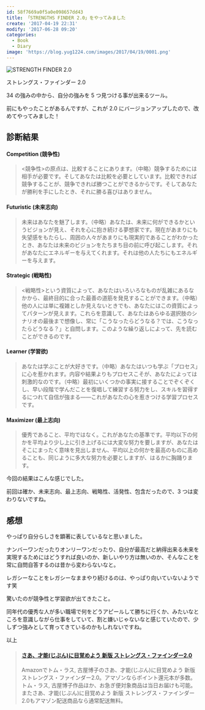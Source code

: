 ```yaml
---
id: 58f7669a0f5a0e098657dd43
title: 「STRENGTHS FINDER 2.0」をやってみました
create: '2017-04-19 22:31'
modify: '2017-06-28 09:20'
categories:
  - Book
  - Diary
image: 'https://blog.yug1224.com/images/2017/04/19/0001.png'
---
```


![STRENGTH FINDER 2.0](/images/2017/04/19/0001.png)

ストレングス・ファインダー 2.0

34 の強みの中から、自分の強みを 5 つ見つける事が出来るツール。

前にもやったことがあるんですが、これが 2.0 にバージョンアップしたので、改めてやってみました！

<!-- more -->

## 診断結果

#### Competition (競争性)

> <競争性>の原点は、比較することにあります。（中略）競争するためには相手が必要です。そしてあなたは比較を必要としています。比較できれば競争することが、競争できれば勝つことができるからです。そしてあなたが勝利を手にしたとき、それに勝る喜びはありません。

#### Futuristic (未来志向)

> 未来はあなたを魅了します。（中略）あなたは、未来に何ができるかというビジョンが見え、それを心に抱き続ける夢想家です。現在があまりにも失望感をもたらし、周囲の人々があまりにも現実的であることがわかったとき、あなたは未来のビジョンをたちまち目の前に呼び起こします。それがあなたにエネルギーを与えてくれます。それは他の人たちにもエネルギーを与えます。

#### Strategic (戦略性)

> <戦略性>という資質によって、あなたはいろいろなものが乱雑にあるなかから、最終目的に合った最善の道筋を発見することができます。（中略）他の人には単に複雑としか見えないときでも、あなたにはこの資質によってパターンが見えます。これらを意識して、あなたはあらゆる選択肢のシナリオの最後まで想像し、常に「こうなったらどうなる？では、こうなったらどうなる？」と自問します。このような繰り返しによって、先を読むことができるのです。

#### Learner (学習欲)

> あなたは学ぶことが大好きです。（中略）あなたはいつも学ぶ「プロセス」に心を惹かれます。内容や結果よりもプロセスこそが、あなたによっては刺激的なのです。（中略）最初にいくつかの事実に接することでぞくぞくし、早い段階で学んだことを復唱して練習する努力をし、スキルを習得するにつれて自信が強まる――これがあなたの心を惹きつける学習プロセスです。

#### Maximizer (最上志向)

> 優秀であること、平均ではなく。これがあなたの基準です。平均以下の何かを平均より少し上に引き上げるには大変な努力を要しますが、あなたはそこにまったく意味を見出しません、平均以上の何かを最高のものに高めることも、同じように多大な努力を必要としますが、はるかに胸踊ります。

今回の結果はこんな感じでした。

前回は確か、未来志向、最上志向、戦略性、活発性、包含だったので、3 つは変わりないですね。

## 感想

やっぱり自分らしさを顕著に表しているなと思いました。

ナンバーワンだったりオンリーワンだったり、自分が最高だと納得出来る未来を実現するためにはどうすれば良いのか、新しいやり方は無いのか、そんなことを常に自問自答するのは昔から変わらないなと。

レガシーなことをレガシーなままやり続けるのは、やっぱり向いていないようです笑

驚いたのが競争性と学習欲が出てきたこと。

同年代の優秀な人が多い職場で何をどうアピールして勝ちに行くか、みたいなところを意識しながら仕事をしていて、割と嫌いじゃないなと感じていたので、少しずつ強みとして育ってきているのかもしれないですね。

以上

<blockquote class="embedly-card" data-card-key="efc9713d77434ae8b88ef22dda0a91e8" data-card-controls="0" data-card-width="500" data-card-align="left"><h4><a href="https://www.amazon.co.jp/dp/4532321433/ref=as_li_ss_tl?ie=UTF8&qid=1492610436&sr=8-1&keywords=%E3%82%B9%E3%83%88%E3%83%AC%E3%83%B3%E3%82%B0%E3%82%B9+%E3%83%95%E3%82%A1%E3%82%A4%E3%83%B3%E3%83%80%E3%83%BC+amazon&linkCode=ll1&tag=yug1224-22&linkId=9a391ffe6977d189cb4e0e747a2d3e20">さあ、才能(じぶん)に目覚めよう 新版 ストレングス・ファインダー2.0</a></h4><p>Amazonでトム・ラス, 古屋博子のさあ、才能(じぶん)に目覚めよう 新版 ストレングス・ファインダー2.0。アマゾンならポイント還元本が多数。トム・ラス, 古屋博子作品ほか、お急ぎ便対象商品は当日お届けも可能。またさあ、才能(じぶん)に目覚めよう 新版 ストレングス・ファインダー2.0もアマゾン配送商品なら通常配送無料。</p></blockquote>
<script async src="//cdn.embedly.com/widgets/platform.js" charset="UTF-8"></script>
